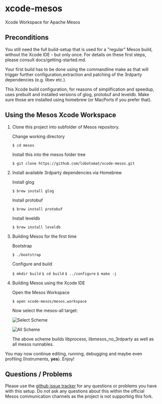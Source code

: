 xcode-mesos
===========

Xcode Workspace for Apache Mesos


## Preconditions

You still need the full build-setup that is used for a "regular" Mesos build, without the Xcode IDE - but only once. For details on these first steps, please consult docs/getting-started.md.

Your first build has to be done using the commandline make as that will trigger further configuration,extraction and patching of the 3rdparty dependencies (e.g. libev etc.).

This Xcode build configuration, for reasons of simplification and speedup, uses prebuilt and installed versions of glog, protobuf and leveldb. Make sure those are installed using homebrew (or MacPorts if you prefer that).


## Using the Mesos Xcode Workspace
1. Clone this project into subfolder of Mesos repository.

	Change working directory

	`$ cd mesos`

	Install this into the mesos folder tree

	`$ git clone https://github.com/lobotomat/xcode-mesos.git`

2. Install available 3rdparty dependencies via Homebrew

	Install glog

	`$ brew install glog`

	Install protobuf

	`$ brew install protobuf`

	Install leveldb

	`$ brew install leveldb`

3. Building Mesos for the first time

	Bootstrap

	`$ ./bootstrap`

	Configure and build

	`$ mkdir build`
	`$ cd build`
	`$ ../configure`
	`$ make -j`

4. Building Mesos using the Xcode IDE

	Open the Mesos Workspace

	`$ open xcode-mesos/mesos.workspace`

	Now select the mesos-all target:

	![Select Scheme](https://github.com/lobotomat/xcode-mesos/blob/master/docs/images/xcode-select-scheme.png?raw=true)

	![All Scheme](https://github.com/lobotomat/xcode-mesos/blob/master/docs/images/xcode-all-scheme.png?raw=true)

	The above scheme builds libprocess, libmesos_no_3rdparty as well as all mesos runnables.


You may now continue editing, running, debugging and maybe even profiling (Instruments, **yes**). Enjoy!


## Questions / Problems

Please use the [github issue tracker](https://github.com/lobotomat/xcode-mesos/issues) for any questions or problems you have with this setup. Do not ask any questions about this within the official Mesos communication channels as the project is not supporting this fork.

